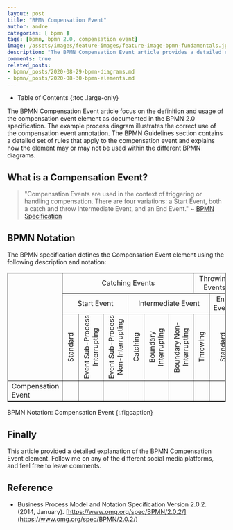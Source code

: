 ```yaml
---
layout: post
title: "BPMN Compensation Event"
author: andre
categories: [ bpmn ]
tags: [bpmn, bpmn 2.0, compensation event]
image: /assets/images/feature-images/feature-image-bpmn-fundamentals.jpg
description: "The BPMN Compensation Event article provides a detailed explanation of the compensation event element, including the BPMN notation, an example diagram and guidelines."
comments: true
related_posts:
- bpmn/_posts/2020-08-29-bpmn-diagrams.md
- bpmn/_posts/2020-08-30-bpmn-elements.md
---
```


- Table of Contents
{:toc .large-only}

The BPMN Compensation Event article focus on the definition and usage of the compensation event element as documented in the BPMN 2.0
specification. The example process diagram illustrates the correct use of the compensation event annotation. The BPMN Guidelines
section contains a detailed set of rules that apply to the compensation event and explains how the element may or may not be used
within the different BPMN diagrams.

## What is a Compensation Event?
> "Compensation Events are used in the context of triggering or handling compensation. There are four variations: a 
> Start Event, both a catch and throw Intermediate Event, and an End Event." ~ [BPMN Specification][1]


## BPMN Notation
The BPMN specification defines the Compensation Event element using the following description and notation:

<table class="stretch-table" style="text-align: center;" border="1">
<tr><td rowspan="3"></td><td colspan="6" align="center">Catching Events</td><td colspan="2">Throwing Events</td></tr>
<tr><td colspan="3" align="center">Start Event</td><td colspan="4">Intermediate Event</td><td>End Event</td></tr>
<tr><td><SPAN STYLE="writing-mode: vertical-lr;-ms-writing-mode: tb-lr; transform: rotate(180deg);">Standard</SPAN></td><td><SPAN STYLE="writing-mode: vertical-rl;-ms-writing-mode: tb-rl; transform: rotate(180deg);">Event Sub-Process <br> Interrupting</SPAN></td><td><SPAN STYLE="writing-mode: vertical-rl;-ms-writing-mode: tb-rl; transform: rotate(180deg);">Event Sub-Process <br> Non-Interrupting</SPAN></td><td><SPAN STYLE="writing-mode: vertical-lr;-ms-writing-mode: tb-rl; transform: rotate(180deg);">Catching</SPAN></td><td><SPAN STYLE="writing-mode: vertical-rl;-ms-writing-mode: tb-rl; transform: rotate(180deg);">Boundary <br> Interrupting</SPAN></td><td><SPAN STYLE="writing-mode: vertical-rl;-ms-writing-mode: tb-rl; transform: rotate(180deg);">Boundary Non-<br> Interrupting</SPAN></td><td><SPAN STYLE="writing-mode: vertical-lr;-ms-writing-mode: tb-rl; transform: rotate(180deg);">Throwing</SPAN></td><td><SPAN STYLE="writing-mode: vertical-lr;-ms-writing-mode: tb-rl; transform: rotate(180deg);">Standard</SPAN></td></tr>
<tr><td style="text-align: left;">Compensation Event</td><td></td><td><iconify-icon height=48px data-icon="bpmn:start-event-compensation"></iconify-icon></td><td></td><td></td><td><iconify-icon height=48px data-icon="bpmn:intermediate-event-catch-compensation"></iconify-icon></td><td></td><td><iconify-icon height=48px data-icon="bpmn:intermediate-event-throw-compensation"></iconify-icon></td><td><iconify-icon height=48px data-icon="bpmn:end-event-compensation"></iconify-icon></td></tr>
</table>

BPMN Notation: Compensation Event
{:.figcaption}


## Finally
This article provided a detailed explanation of the BPMN Compensation Event element. Follow me on any of the different
social media platforms, and feel free to leave comments.


## Reference
* Business Process Model and Notation Specification Version 2.0.2. (2014, January). [https://www.omg.org/spec/BPMN/2.0.2/](https://www.omg.org/spec/BPMN/2.0.2/)

[1]:https://www.omg.org/spec/BPMN/2.0.2/PDF